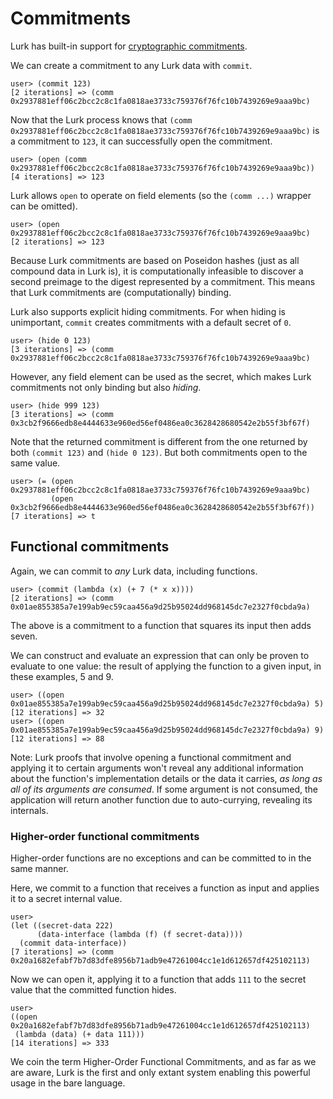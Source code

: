 # Commitments

Lurk has built-in support for [cryptographic commitments](https://en.wikipedia.org/wiki/Commitment_scheme).

We can create a commitment to any Lurk data with `commit`.

```
user> (commit 123)
[2 iterations] => (comm 0x2937881eff06c2bcc2c8c1fa0818ae3733c759376f76fc10b7439269e9aaa9bc)
```

Now that the Lurk process knows that `(comm 0x2937881eff06c2bcc2c8c1fa0818ae3733c759376f76fc10b7439269e9aaa9bc)` is a commitment to `123`, it can successfully open the commitment.

```
user> (open (comm 0x2937881eff06c2bcc2c8c1fa0818ae3733c759376f76fc10b7439269e9aaa9bc))
[4 iterations] => 123
```

Lurk allows `open` to operate on field elements (so the `(comm ...)` wrapper can be omitted).

```
user> (open 0x2937881eff06c2bcc2c8c1fa0818ae3733c759376f76fc10b7439269e9aaa9bc)
[2 iterations] => 123
```

Because Lurk commitments are based on Poseidon hashes (just as all compound data in Lurk is), it is computationally infeasible to discover a second preimage to the digest represented by a commitment.
This means that Lurk commitments are (computationally) binding.

Lurk also supports explicit hiding commitments.
For when hiding is unimportant, `commit` creates commitments with a default secret of `0`.

```
user> (hide 0 123)
[3 iterations] => (comm 0x2937881eff06c2bcc2c8c1fa0818ae3733c759376f76fc10b7439269e9aaa9bc)
```

However, any field element can be used as the secret, which makes Lurk commitments not only binding but also *hiding*.

```
user> (hide 999 123)
[3 iterations] => (comm 0x3cb2f9666edb8e4444633e960ed56ef0486ea0c3628428680542e2b55f3bf67f)
```

Note that the returned commitment is different from the one returned by both `(commit 123)` and `(hide 0 123)`.
But both commitments open to the same value.

```
user> (= (open 0x2937881eff06c2bcc2c8c1fa0818ae3733c759376f76fc10b7439269e9aaa9bc)
         (open 0x3cb2f9666edb8e4444633e960ed56ef0486ea0c3628428680542e2b55f3bf67f))
[7 iterations] => t
```

## Functional commitments

Again, we can commit to *any* Lurk data, including functions.

```
user> (commit (lambda (x) (+ 7 (* x x))))
[2 iterations] => (comm 0x01ae855385a7e199ab9ec59caa456a9d25b95024dd968145dc7e2327f0cbda9a)
```

The above is a commitment to a function that squares its input then adds seven.

We can construct and evaluate an expression that can only be proven to evaluate to one value: the result of applying the function to a given input, in these examples, 5 and 9.

```
user> ((open 0x01ae855385a7e199ab9ec59caa456a9d25b95024dd968145dc7e2327f0cbda9a) 5)
[12 iterations] => 32
user> ((open 0x01ae855385a7e199ab9ec59caa456a9d25b95024dd968145dc7e2327f0cbda9a) 9)
[12 iterations] => 88
```

Note: Lurk proofs that involve opening a functional commitment and applying it to certain arguments won't reveal any additional information about the function's implementation details or the data it carries, *as long as all of its arguments are consumed*.
If some argument is not consumed, the application will return another function due to auto-currying, revealing its internals.

### Higher-order functional commitments

Higher-order functions are no exceptions and can be committed to in the same manner.

Here, we commit to a function that receives a function as input and applies it to a secret internal value.

```
user> 
(let ((secret-data 222)
      (data-interface (lambda (f) (f secret-data))))
  (commit data-interface))
[7 iterations] => (comm 0x20a1682efabf7b7d83dfe8956b71adb9e47261004cc1e1d612657df425102113)
```

Now we can open it, applying it to a function that adds `111` to the secret value that the committed function hides.

```
user> 
((open 0x20a1682efabf7b7d83dfe8956b71adb9e47261004cc1e1d612657df425102113)
 (lambda (data) (+ data 111)))
[14 iterations] => 333
```

We coin the term Higher-Order Functional Commitments, and as far as we are aware, Lurk is the first and only extant system enabling this powerful usage in the bare language.
